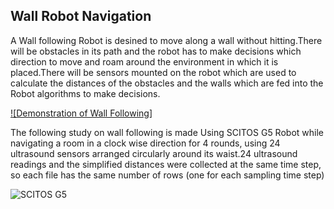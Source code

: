 ## Wall Robot Navigation

A Wall following Robot is desined to move along a wall without hitting.There will be obstacles in its path and the robot has to make decisions which direction to move and roam around the environment in which it is placed.There will be sensors mounted on the robot which are used to calculate the distances of the obstacles and the walls which are fed into the Robot algorithms to make decisions.

[![Demonstration of Wall Following]](https://github.com/Rupakanth/Projects/blob/master/Wall%20Robot%20Navigation/Data%20and%20Images/videoplayback.mp4?raw=true)

The following study on wall following is made Using SCITOS G5 Robot while navigating a room in a clock wise direction for 4 rounds, using 24 ultrasound sensors arranged circularly around its waist.24 ultrasound readings and the simplified distances were collected at the same time step, so each file has the same number of rows (one for each sampling time step)

![SCITOS G5]('https://github.com/Rupakanth/Projects/blob/master/Wall%20Robot%20Navigation/Data%20and%20Images/SCITOS%20G5.png?raw=true')
